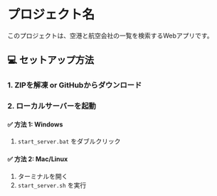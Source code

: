 # プロジェクト名
このプロジェクトは、空港と航空会社の一覧を検索するWebアプリです。

## 💻 セットアップ方法
### 1. ZIPを解凍 or GitHubからダウンロード

### 2. ローカルサーバーを起動
#### ✅ 方法 1: Windows
1. `start_server.bat` をダブルクリック

#### ✅ 方法 2: Mac/Linux
1. ターミナルを開く
2. `start_server.sh` を実行
